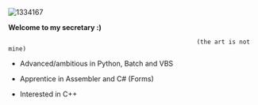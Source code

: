 ![1334167](https://github.com/malwux/malwux/assets/98716224/41f98b6c-87df-4461-8bc1-aa5487a1808f)

**Welcome to my secretary :)**

                                                         (the art is not mine)



- Advanced/ambitious in Python, Batch and VBS

- Apprentice in Assembler and C# (Forms)

- Interested in C++
